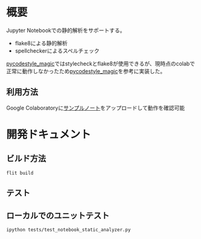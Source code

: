 # 概要
Jupyter Notebookでの静的解析をサポートする。  

 - flake8による静的解析
 - spellcheckerによるスペルチェック

[pycodestyle_magic](https://github.com/mattijn/pycodestyle_magic)ではstylecheckとflake8が使用できるが、現時点のcolabで正常に動作しなかったため[pycodestyle_magic](https://github.com/mattijn/pycodestyle_magic)を参考に実装した。  

## 利用方法
Google Colaboratoryに[サンプルノート](colab/NotebookStaticAnalyzerTest.ipynb)をアップロードして動作を確認可能


# 開発ドキュメント
## ビルド方法

```
flit build 
```

## テスト
## ローカルでのユニットテスト

```
ipython tests/test_notebook_static_analyzer.py
```

